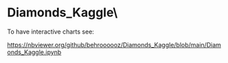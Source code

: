 # Diamonds_Kaggle\

To have interactive charts see:

https://nbviewer.org/github/behroooooz/Diamonds_Kaggle/blob/main/Diamonds_Kaggle.ipynb
